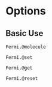 # Options

## Basic Use

```@docs
Fermi.@molecule
```

```@docs
Fermi.@set
```

```@docs
Fermi.@get
```

```@docs
Fermi.@reset
```

